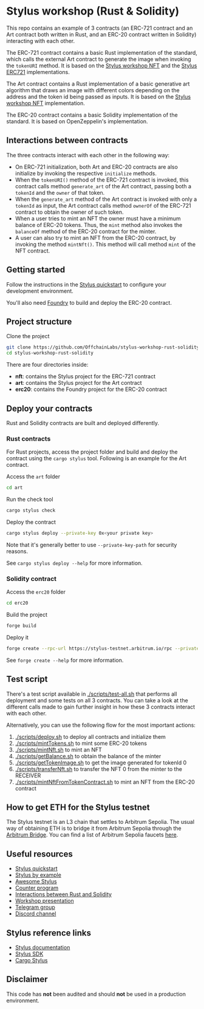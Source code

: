 # Stylus workshop (Rust & Solidity)

This repo contains an example of 3 contracts (an ERC-721 contract and an Art contract both written in Rust, and an ERC-20 contract written in Solidity) interacting with each other.

The ERC-721 contract contains a basic Rust implementation of the standard, which calls the external Art contract to generate the image when invoking the `tokenURI` method. It is based on the [Stylus workshop NFT](https://github.com/OffchainLabs/stylus-workshop-nft/) and the [Stylus ERC721](https://github.com/gvladika/stylus-erc721/) implementations.

The Art contract contains a Rust implementation of a basic generative art algorithm that draws an image with different colors depending on the address and the token id being passed as inputs. It is based on the [Stylus workshop NFT](https://github.com/OffchainLabs/stylus-workshop-nft/) implementation.

The ERC-20 contract contains a basic Solidity implementation of the standard. It is based on OpenZeppelin's implementation.

## Interactions between contracts

The three contracts interact with each other in the following way:
- On ERC-721 initialization, both Art and ERC-20 contracts are also initialize by invoking the respective `initialize` methods. 
- When the `tokenURI()` method of the ERC-721 contract is invoked, this contract calls method `generate_art` of the Art contract, passing both a `tokenId` and the `owner` of that token.
- When the `generate_art` method of the Art contract is invoked with only a `tokenId` as input, the Art contract calls method `ownerOf` of the ERC-721 contract to obtain the owner of such token.
- When a user tries to mint an NFT the owner must have a minimum balance of ERC-20 tokens. Thus, the `mint` method also invokes the `balanceOf` method of the ERC-20 contract for the minter.
- A user can also try to mint an NFT from the ERC-20 contract, by invoking the method `mintNft()`. This method will call method `mint` of the NFT contract.

## Getting started

Follow the instructions in the [Stylus quickstart](https://docs.arbitrum.io/stylus/stylus-quickstart) to configure your development environment.

You'll also need [Foundry](https://github.com/foundry-rs/foundry) to build and deploy the ERC-20 contract.

## Project structure

Clone the project

```sh
git clone https://github.com/OffchainLabs/stylus-workshop-rust-solidity.git
cd stylus-workshop-rust-solidity
```

There are four directories inside:

- **nft**: contains the Stylus project for the ERC-721 contract
- **art**: contains the Stylus project for the Art contract
- **erc20**: contains the Foundry project for the ERC-20 contract 

## Deploy your contracts

Rust and Solidity contracts are built and deployed differently.

### Rust contracts

For Rust projects, access the project folder and build and deploy the contract using the `cargo stylus` tool. Following is an example for the Art contract.

Access the `art` folder

```sh
cd art
```

Run the check tool

```sh
cargo stylus check
```

Deploy the contract

```sh
cargo stylus deploy --private-key 0x<your private key>
```

Note that it's generally better to use `--private-key-path` for security reasons.

See `cargo stylus deploy --help` for more information.

### Solidity contract

Access the `erc20` folder

```sh
cd erc20
```

Build the project

```sh
forge build
```

Deploy it

```sh
forge create --rpc-url https://stylus-testnet.arbitrum.io/rpc --private-key 0x<your private key> src/MyToken.sol:MyToken
```

See `forge create --help` for more information.

## Test script

There's a test script available in [./scripts/test-all.sh](./scripts/test-all.sh) that performs all deployment and some tests on all 3 contracts. You can take a look at the different calls made to gain further insight in how these 3 contracts interact with each other.

Alternatively, you can use the following flow for the most important actions:

1. [./scripts/deploy.sh](./scripts/deploy.sh) to deploy all contracts and initialize them
2. [./scripts/mintTokens.sh](./scripts/mintTokens.sh) to mint some ERC-20 tokens
3. [./scripts/mintNft.sh](./scripts/mintNft.sh) to mint an NFT
4. [./scripts/getBalance.sh](./scripts/getBalance.sh) to obtain the balance of the minter
5. [./scripts/getTokenImage.sh](./scripts/getTokenImage.sh) to get the image generated for tokenId 0
6. [./scripts/transferNft.sh](./scripts/transferNft.sh) to transfer the NFT 0 from the minter to the RECEIVER
7. [./scripts/mintNftFromTokenContract.sh](./scripts/mintNftFromTokenContract.sh) to mint an NFT from the ERC-20 contract

## How to get ETH for the Stylus testnet

The Stylus testnet is an L3 chain that settles to Arbitrum Sepolia. The usual way of obtaining ETH is to bridge it from Arbitrum Sepolia through the [Arbitrum Bridge](https://bridge.arbitrum.io/?destinationChain=stylus-testnet&sourceChain=arbitrum-sepolia). You can find a list of Arbitrum Sepolia faucets [here](https://docs.arbitrum.io/stylus/reference/testnet-information#faucets).

## Useful resources

- [Stylus quickstart](https://docs.arbitrum.io/stylus/stylus-quickstart)
- [Stylus by example](https://arbitrum-stylus-by-example.vercel.app/)
- [Awesome Stylus](https://github.com/OffchainLabs/awesome-stylus)
- [Counter program](https://github.com/OffchainLabs/stylus-workshop-counter)
- [Interactions between Rust and Solidity](https://github.com/OffchainLabs/stylus-workshop-rust-solidity/)
- [Workshop presentation]()
- [Telegram group](https://t.me/arbitrum_stylus)
- [Discord channel](https://discord.com/channels/585084330037084172/1146789176939909251)

## Stylus reference links

- [Stylus documentation](https://docs.arbitrum.io/stylus/stylus-gentle-introduction)
- [Stylus SDK](https://github.com/OffchainLabs/stylus-sdk-rs)
- [Cargo Stylus](https://github.com/OffchainLabs/cargo-stylus)

## Disclaimer

This code has **not** been audited and should **not** be used in a production environment.
